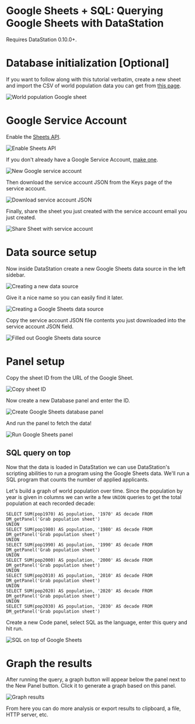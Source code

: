 # Google Sheets + SQL: Querying Google Sheets with DataStation

Requires DataStation 0.10.0+.

# Database initialization [Optional]

If you want to follow along with this tutorial verbatim, create a new
sheet and import the CSV of world population data you can get from
[this page](https://worldpopulationreview.com/).

![World population Google sheet](/tutorials/google-sheets-world-population.png)

# Google Service Account

Enable the [Sheets API](https://console.cloud.google.com/apis/library/sheets.googleapis.com).

![Enable Sheets API](/tutorials/enable-sheets-api.png)

If you don't already have a Google Service Account, [make
one](https://console.cloud.google.com/iam-admin/serviceaccounts/create).

![New Google service account](/tutorials/google-service-account.png)

Then download the service account JSON from the Keys page of the
service account.

![Download service account JSON](/tutorials/download-service-account-json.png)

Finally, share the sheet you just created with the service account email you just created.

![Share Sheet with service account](/tutorials/share-sheet-with-service-account.png)

# Data source setup

Now inside DataStation create a new Google Sheets data source in the left sidebar.

![Creating a new data source](/tutorials/create-google-sheet-data-source.gif)

Give it a nice name so you can easily find it later.

![Creating a Google Sheets data source](/tutorials/create-google-sheets-data-source.png)

Copy the service account JSON file contents you just downloaded into
the service account JSON field.

![Filled out Google Sheets data source](/tutorials/google-sheets-data-source-filled.png)

# Panel setup

Copy the sheet ID from the URL of the Google Sheet.

![Copy sheet ID](/tutorials/copy-sheet-id.png)

Now create a new Database panel and enter the ID.

![Create Google Sheets database panel](/tutorials/create-sheets-database-panel.gif)

And run the panel to fetch the data!

![Run Google Sheets panel](/tutorials/run-google-sheets-query.gif)

## SQL query on top

Now that the data is loaded in DataStation we can use DataStation's
scripting abilities to run a program using the Google Sheets data. We'll
run a SQL program that counts the number of applied applicants.

Let's build a graph of world population over time. Since the
population by year is given in columns we can write a few `UNION`
queries to get the total population at each recorded decade:

```
SELECT SUM(pop1970) AS population, '1970' AS decade FROM DM_getPanel('Grab population sheet')
UNION
SELECT SUM(pop1980) AS population, '1980' AS decade FROM DM_getPanel('Grab population sheet')
UNION
SELECT SUM(pop1990) AS population, '1990' AS decade FROM DM_getPanel('Grab population sheet')
UNION
SELECT SUM(pop2000) AS population, '2000' AS decade FROM DM_getPanel('Grab population sheet')
UNION
SELECT SUM(pop2010) AS population, '2010' AS decade FROM DM_getPanel('Grab population sheet')
UNION
SELECT SUM(pop2020) AS population, '2020' AS decade FROM DM_getPanel('Grab population sheet')
UNION
SELECT SUM(pop2030) AS population, '2030' AS decade FROM DM_getPanel('Grab population sheet')
```

Create a new Code panel, select SQL as the language, enter this query and
hit run.

![SQL on top of Google Sheets](/tutorials/sql-google-sheets.gif)

# Graph the results

After running the query, a graph button will appear below the panel
next to the New Panel button. Click it to generate a graph based on
this panel.

![Graph results](/tutorials/graph-google-sheets.gif)

From here you can do more analysis or export results to clipboard, a
file, HTTP server, etc.
